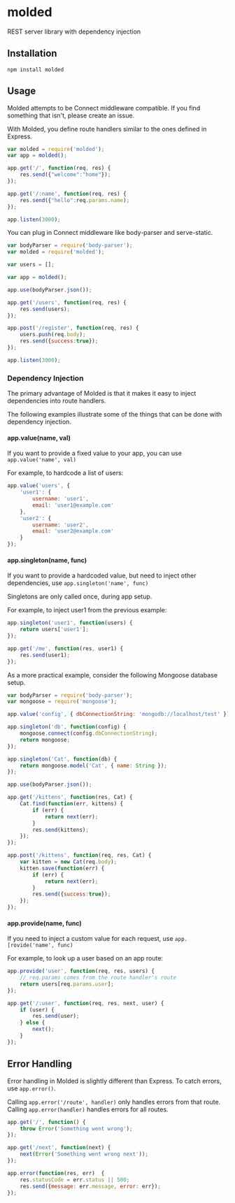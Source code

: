 molded
======

REST server library with dependency injection

Installation
---

```
npm install molded
```

Usage
---

Molded attempts to be Connect middleware compatible.
If you find something that isn't, please create an issue.

With Molded, you define route handlers similar to the ones defined in Express.

```javascript
var molded = require('molded');
var app = molded();

app.get('/', function(req, res) {
    res.send({"welcome":"home"});
});

app.get('/:name', function(req, res) {
    res.send({"hello":req.params.name);
});

app.listen(3000);
```

You can plug in Connect middleware like body-parser and serve-static.

```javascript
var bodyParser = require('body-parser');
var molded = require('molded');

var users = [];

var app = molded();

app.use(bodyParser.json());

app.get('/users', function(req, res) {
    res.send(users);
});

app.post('/register', function(req, res) {
    users.push(req.body);
    res.send({success:true});
});

app.listen(3000);
```

### Dependency Injection

The primary advantage of Molded is that it makes it easy to inject dependencies into route handlers.

The following examples illustrate some of the things that can be done with dependency injection.

#### app.value(name, val)

If you want to provide a fixed value to your app, you can use `app.value('name', val)`

For example, to hardcode a list of users:

```javascript
app.value('users', {
    'user1': {
        username: 'user1',
        email: 'user1@example.com'
    },
    'user2': {
        username: 'user2',
        email: 'user2@example.com'
    }
});
```

#### app.singleton(name, func)

If you want to provide a hardcoded value, but need to inject other dependencies, use `app.singleton('name', func)`

Singletons are only called once, during app setup.

For example, to inject user1 from the previous example:

```javascript
app.singleton('user1', function(users) {
    return users['user1'];
});

app.get('/me', function(res, user1) {
    res.send(user1);
});
```

As a more practical example, consider the following Mongoose database setup.

```javascript
var bodyParser = require('body-parser');
var mongoose = require('mongoose');

app.value('config', { dbConnectionString: 'mongodb://localhost/test' });

app.singleton('db', function(config) {
    mongoose.connect(config.dbConnectionString);
    return mongoose;
});

app.singleton('Cat', function(db) {
    return mongoose.model('Cat', { name: String });
});

app.use(bodyParser.json());

app.get('/kittens', function(res, Cat) {
    Cat.find(function(err, kittens) {
        if (err) {
            return next(err);
        }
        res.send(kittens);
    });
});

app.post('/kittens', function(req, res, Cat) {
    var kitten = new Cat(req.body);
    kitten.save(function(err) {
        if (err) {
            return next(err);
        }
        res.send({success:true});
    });
});
```

#### app.provide(name, func)

If you need to inject a custom value for each request, use `app.[rovide('name', func)`

For example, to look up a user based on an app route:

```javascript
app.provide('user', function(req, res, users) {
    // req.params comes from the route handler's route
    return users[req.params.user];
});

app.get('/:user', function(req, res, next, user) {
    if (user) {
        res.send(user);
    } else {
        next();
    }
});
```
Error Handling
---

Error handling in Molded is slightly different than Express. To catch errors, use `app.error()`.

Calling `app.error('/route', handler)` only handles errors from that route.
Calling `app.error(handler)` handles errors for all routes.

```javascript
app.get('/', function() {
    throw Error('Something went wrong');
});

app.get('/next', function(next) {
    next(Error('Something went wrong next'));
});

app.error(function(res, err)  {
    res.statusCode = err.status || 500;
    res.send({message: err.message, error: err});
});
```
